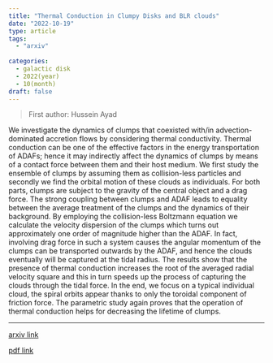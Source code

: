 ```yaml
---
title: "Thermal Conduction in Clumpy Disks and BLR clouds"
date: "2022-10-19"
type: article
tags:
  - "arxiv"
  
categories:
  - galactic disk
  - 2022(year)
  - 10(month)
draft: false
---
```

> First author: Hussein Ayad

 We investigate the dynamics of clumps that coexisted with/in
advection-dominated accretion flows by considering thermal conductivity.
Thermal conduction can be one of the effective factors in the energy
transportation of ADAFs; hence it may indirectly affect the dynamics of clumps
by means of a contact force between them and their host medium. We first study
the ensemble of clumps by assuming them as collision-less particles and
secondly we find the orbital motion of these clouds as individuals. For both
parts, clumps are subject to the gravity of the central object and a drag
force. The strong coupling between clumps and ADAF leads to equality between
the average treatment of the clumps and the dynamics of their background. By
employing the collision-less Boltzmann equation we calculate the velocity
dispersion of the clumps which turns out approximately one order of magnitude
higher than the ADAF. In fact, involving drag force in such a system causes the
angular momentum of the clumps can be transported outwards by the ADAF, and
hence the clouds eventually will be captured at the tidal radius. The results
show that the presence of thermal conduction increases the root of the averaged
radial velocity square and this in turn speeds up the process of capturing the
clouds through the tidal force. In the end, we focus on a typical individual
cloud, the spiral orbits appear thanks to only the toroidal component of
friction force. The parametric study again proves that the operation of thermal
conduction helps for decreasing the lifetime of clumps.

---
[arxiv link](http://arxiv.org/abs/2210.10466v1)

[pdf link](http://arxiv.org/pdf/2210.10466v1)